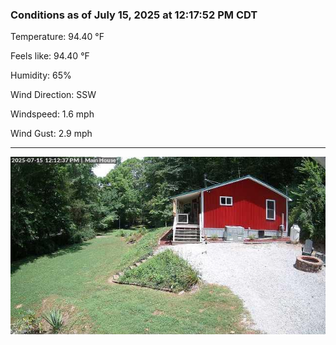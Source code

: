 ### Conditions as of July 15, 2025 at 12:17:52 PM CDT 

Temperature: 94.40 &deg;F

Feels like: 94.40 &deg;F

Humidity: 65%

Wind Direction: SSW

Windspeed: 1.6 mph

Wind Gust: 2.9 mph

---

<img src="./images/latest.jpeg"/>

